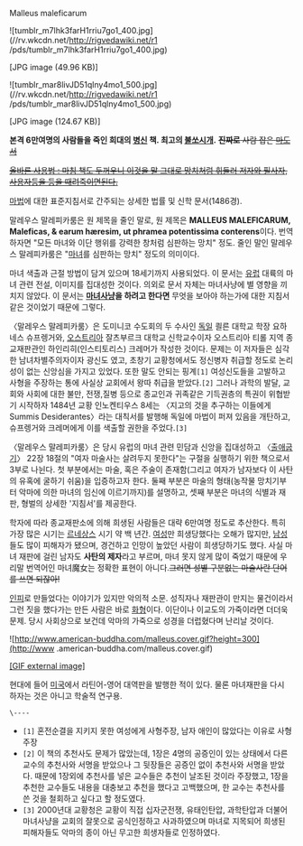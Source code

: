 Malleus maleficarum

![tumblr_m7lhk3farH1rriu7go1_400.jpg](//rv.wkcdn.net/http://rigvedawiki.net/r1
/pds/tumblr_m7lhk3farH1rriu7go1_400.jpg)

[JPG image (49.96 KB)]

![tumblr_mar8livJD51qlny4mo1_500.jpg](//rv.wkcdn.net/http://rigvedawiki.net/r1
/pds/tumblr_mar8livJD51qlny4mo1_500.jpg)

[JPG image (124.67 KB)]

  
**본격 6만여명의 사람들을 죽인 희대의 [병신](%EB%B3%91%EC%8B%A0.md) 책. 최고의 [불쏘시개](%EB%B6%88%EC%8F%98%EC%8B%9C%EA%B0%9C.md).** <del>**진짜로** 사람 잡은 [마도서](%EB%A7%88%EB%8F%84%EC%84%9C.md)</del>

<del>[올바른 사용법 : 마침 책도 두꺼우니 이것을 말 그대로 망치처럼 휘둘러 저자와 필사자, 사용자등을 등을 때려죽이면된다.</del>](%EB%AA%A8%EC%A6%88%EA%B5%AC%EC%8A%A4.md)

[마법](%EB%A7%88%EB%B2%95.md)에 대한 표준지침서로 간주되는 상세한 법률 및 신학 문서(1486경).

말레우스 말레피카룸은 원 제목을 줄인 말로, 원 제목은 **MALLEUS MALEFICARUM, Maleficas, & earum
hæresim, ut phramea potentissima conterens**이다. 번역하자면 "모든 마녀와 이단 행위를 강력한 창처럼
심판하는 망치" 정도. 줄인 말인 말레우스 말레피카룸은 "[마녀](%EB%A7%88%EB%85%80.md)를 심판하는 망치" 정도의
의미이다.

마녀 색출과 근절 방법이 담겨 있으며 18세기까지 사용되었다. 이 문서는 [유럽](%EC%9C%A0%EB%9F%BD.md) 대륙의 마녀
관련 전설, 이미지를 집대성한 것이다. 의외로 문서 자체는 마녀사냥에 별 영향을 끼치지 않았다. 이 문서는
**[마녀사냥](%EB%A7%88%EB%85%80%EC%82%AC%EB%83%A5.md)을 하려고 한다면** 무엇을 보아야 하는가에
대한 지침서 같은 것이었기 때문에 그렇다.

〈말레우스 말레피카룸〉은 도미니코 수도회의 두 수사인 [독일](%EB%8F%85%EC%9D%BC.md) 쾰른 대학교 학장 요하네스
슈프렝거와, [오스트리아](%EC%98%A4%EC%8A%A4%ED%8A%B8%EB%A6%AC%EC%95%84.md) 잘츠부르크 대학교
신학교수이자 오스트리아 티롤 지역 종교재판관인 하인리히(인스티토리스) 크레머가 작성한 것이다. 문제는 이 저자들은 심각한 남녀차별주의자이자
광신도 였고, 초창기 교황청에서도 정신병자 취급할 정도로 논리성이 없는 신앙심을 가지고 있었다. 또한 말도 안되는 핑계`[1]` 여성신도들을
고발하고 사형을 주장하는 통에 사실상 교회에서 왕따 취급을 받았다.`[2]` 그러나 과학의 발달, 교회와 사회에 대한 불만, 전쟁,질병
등으로 종교인과 귀족같은 기득권층의 특권이 위협받기 시작하자 1484년 교황 인노켄티우스 8세는 〈지고의 것을 추구하는 이들에게 Summis
Desiderantes〉라는 대칙서를 발행해 독일에 마법이 퍼져 있음을 개탄하고, 슈프렝거와 크레머에게 이를 색출할 권한을 주었다.`[3]`

〈말레우스 말레피카룸〉은 당시 유럽의 마녀 관련 민담과 신앙을 집대성하고
〈[출애굽기](%EC%B6%9C%EC%95%A0%EA%B5%BD%EA%B8%B0.md)〉 22장 18절의 "여자 마술사는 살려두지
못한다"는 구절을 실행하기 위한 책으로서 3부로 나뉜다. 첫 부분에서는 마술, 혹은 주술이 존재함(그리고 여자가 남자보다 이 사탄의 유혹에
굴하기 쉬움)을 입증하고자 한다. 둘째 부분은 마술의 형태(농작물 망치기부터 악마에 의한 마녀의 임신에 이르기까지)를 설명하고, 셋째 부분은
마녀의 식별과 재판, 형벌의 상세한 '지침서'를 제공한다.

학자에 따라 종교재판소에 의해 희생된 사람들은 대략 6만여명 정도로 추산한다. 특히 가장 많은 시기는
[르네상스](%EB%A5%B4%EB%84%A4%EC%83%81%EC%8A%A4.md) 시기 약 백 년간.
[여성](%EC%97%AC%EC%84%B1.md)만 희생당했다는 오해가 많지만,
[남성](%EB%82%A8%EC%84%B1.md)들도 많이 피해자가 됐으며, 경건하고 인망이 높았던 사람이 희생당하기도 했다. 사실
마녀 재판에 걸린 남자도 **사탄의 제자**라고 부르며, 마녀 못지 않게 많이 죽었기 때문에 우리말 번역어인 마녀魔女는 정확한 표현이
아니다.<del>그러면 성별 구분없는 마술사란 단어를 쓰면 되잖아!</del>

[인피](%EC%9D%B8%ED%94%BC.md)로 만들었다는 이야기가 있지만 악의적 소문. 성직자나 재판관이 만지는 물건이라서 그런
짓을 했다가는 만든 사람은 바로 [화형](%ED%99%94%ED%98%95.md)이다. 이단이나 이교도의 가죽이라면 더더욱 문제. 당시
사회상으로 보건데 악마의 가죽으로 성경을 더럽혔다며 난리날 것이다.

![http://www.american-buddha.com/malleus.cover.gif?height=300](http://www
.american-buddha.com/malleus.cover.gif)

[[GIF external image]](http://www.american-buddha.com/malleus.cover.gif)

  
현대에 들어 [미국](%EB%AF%B8%EA%B5%AD.md)에서 라틴어-영어 대역판을 발행한 적이 있다. 물론 마녀재판을 다시 하자는
것은 아니고 학술적 연구용.

`\----`

  * `[1]` 혼전순결을 지키지 못한 여성에게 사형주장, 남자 애인이 많았다는 이유로 사형주장
  * `[2]` 이 책의 추천사도 문제가 많았는데, 1장은 4명의 공증인이 있는 상태에서 다른 교수의 추천사와 서명을 받았으나 그 뒷장들은 공증인 없이 추천사와 서명을 받았다. 때문에 1장외에 추천사를 넣은 교수들은 추천이 날조된 것이라 주장했고, 1장을 추천한 교수들도 내용을 대충보고 추천을 했다고 고백했으며, 한 교수는 추천사를 쓴 것을 철회하고 싶다고 할 정도였다.
  * `[3]` 2000년대 교황청은 교황이 직접 십자군전쟁, 유태인탄압, 과학탄압과 더불어 마녀사냥을 교회의 잘못으로 공식인정하고 사과하였으며 마녀로 지목되어 희생된 피해자들도 악마의 종이 아닌 무고한 희생자들로 인정하였다.

